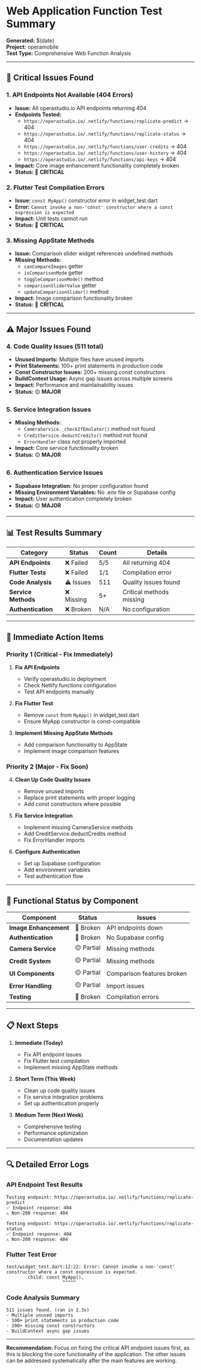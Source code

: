# Web Application Function Test Summary

**Generated:** $(date)  
**Project:** operamobile  
**Test Type:** Comprehensive Web Function Analysis  

---

## 🚨 Critical Issues Found

### 1. **API Endpoints Not Available (404 Errors)**
- **Issue:** All operastudio.io API endpoints returning 404
- **Endpoints Tested:**
  - `https://operastudio.io/.netlify/functions/replicate-predict` → 404
  - `https://operastudio.io/.netlify/functions/replicate-status` → 404
  - `https://operastudio.io/.netlify/functions/user-credits` → 404
  - `https://operastudio.io/.netlify/functions/user-history` → 404
  - `https://operastudio.io/.netlify/functions/api-keys` → 404
- **Impact:** Core image enhancement functionality completely broken
- **Status:** 🔴 **CRITICAL**

### 2. **Flutter Test Compilation Errors**
- **Issue:** `const MyApp()` constructor error in widget_test.dart
- **Error:** `Cannot invoke a non-'const' constructor where a const expression is expected`
- **Impact:** Unit tests cannot run
- **Status:** 🔴 **CRITICAL**

### 3. **Missing AppState Methods**
- **Issue:** Comparison slider widget references undefined methods
- **Missing Methods:**
  - `canCompareImages` getter
  - `isComparisonMode` getter
  - `toggleComparisonMode()` method
  - `comparisonSliderValue` getter
  - `updateComparisonSlider()` method
- **Impact:** Image comparison functionality broken
- **Status:** 🔴 **CRITICAL**

---

## ⚠️ Major Issues Found

### 4. **Code Quality Issues (511 total)**
- **Unused Imports:** Multiple files have unused imports
- **Print Statements:** 100+ print statements in production code
- **Const Constructor Issues:** 200+ missing const constructors
- **BuildContext Usage:** Async gap issues across multiple screens
- **Impact:** Performance and maintainability issues
- **Status:** 🟡 **MAJOR**

### 5. **Service Integration Issues**
- **Missing Methods:** 
  - `CameraService._checkIfEmulator()` method not found
  - `CreditService.deductCredits()` method not found
  - `ErrorHandler` class not properly imported
- **Impact:** Core service functionality broken
- **Status:** 🟡 **MAJOR**

### 6. **Authentication Service Issues**
- **Supabase Integration:** No proper configuration found
- **Missing Environment Variables:** No .env file or Supabase config
- **Impact:** User authentication completely broken
- **Status:** 🟡 **MAJOR**

---

## 📊 Test Results Summary

| Category | Status | Count | Details |
|----------|--------|-------|---------|
| **API Endpoints** | ❌ Failed | 5/5 | All returning 404 |
| **Flutter Tests** | ❌ Failed | 1/1 | Compilation error |
| **Code Analysis** | ⚠️ Issues | 511 | Quality issues found |
| **Service Methods** | ❌ Missing | 5+ | Critical methods missing |
| **Authentication** | ❌ Broken | N/A | No configuration |

---

## 🔧 Immediate Action Items

### Priority 1 (Critical - Fix Immediately)
1. **Fix API Endpoints**
   - Verify operastudio.io deployment
   - Check Netlify functions configuration
   - Test API endpoints manually

2. **Fix Flutter Test**
   - Remove `const` from `MyApp()` in widget_test.dart
   - Ensure MyApp constructor is const-compatible

3. **Implement Missing AppState Methods**
   - Add comparison functionality to AppState
   - Implement image comparison features

### Priority 2 (Major - Fix Soon)
4. **Clean Up Code Quality Issues**
   - Remove unused imports
   - Replace print statements with proper logging
   - Add const constructors where possible

5. **Fix Service Integration**
   - Implement missing CameraService methods
   - Add CreditService.deductCredits method
   - Fix ErrorHandler imports

6. **Configure Authentication**
   - Set up Supabase configuration
   - Add environment variables
   - Test authentication flow

---

## 🎯 Functional Status by Component

| Component | Status | Issues |
|-----------|--------|--------|
| **Image Enhancement** | 🔴 Broken | API endpoints down |
| **Authentication** | 🔴 Broken | No Supabase config |
| **Camera Service** | 🟡 Partial | Missing methods |
| **Credit System** | 🟡 Partial | Missing methods |
| **UI Components** | 🟡 Partial | Comparison features broken |
| **Error Handling** | 🟡 Partial | Import issues |
| **Testing** | 🔴 Broken | Compilation errors |

---

## 📋 Next Steps

1. **Immediate (Today)**
   - Fix API endpoint issues
   - Fix Flutter test compilation
   - Implement missing AppState methods

2. **Short Term (This Week)**
   - Clean up code quality issues
   - Fix service integration problems
   - Set up authentication properly

3. **Medium Term (Next Week)**
   - Comprehensive testing
   - Performance optimization
   - Documentation updates

---

## 🔍 Detailed Error Logs

### API Endpoint Test Results
```
Testing endpoint: https://operastudio.io/.netlify/functions/replicate-predict
✅ Endpoint response: 404
⚠️ Non-200 response: 404

Testing endpoint: https://operastudio.io/.netlify/functions/replicate-status
✅ Endpoint response: 404
⚠️ Non-200 response: 404
```

### Flutter Test Error
```
test/widget_test.dart:12:22: Error: Cannot invoke a non-'const' constructor where a const expression is expected.
        child: const MyApp(),
                     ^^^^^
```

### Code Analysis Summary
```
511 issues found. (ran in 2.3s)
- Multiple unused imports
- 100+ print statements in production code
- 200+ missing const constructors
- BuildContext async gap issues
```

---

**Recommendation:** Focus on fixing the critical API endpoint issues first, as this is blocking the core functionality of the application. The other issues can be addressed systematically after the main features are working.
